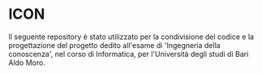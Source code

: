 # ICON
Il seguente repository è stato utilizzato per la condivisione del codice e la progettazione del progetto dedito all'esame di 'Ingegneria della conoscenza', nel corso di Informatica, per l'Università degli studi di Bari Aldo Moro.
